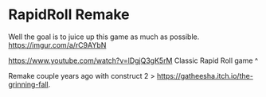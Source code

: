 # RapidRoll Remake

Well the goal is to juice up this game as much as possible. https://imgur.com/a/rC9AYbN

https://www.youtube.com/watch?v=lDgjQ3gK5rM
Classic Rapid Roll game ^

Remake couple years ago with construct 2 > https://gatheesha.itch.io/the-grinning-fall.
